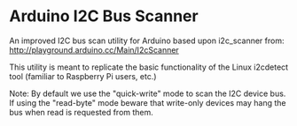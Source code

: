 Arduino I2C Bus Scanner
=======================

An improved I2C bus scan utility for Arduino based upon i2c_scanner from:
    http://playground.arduino.cc/Main/I2cScanner

This utility is meant to replicate the basic functionality of the
Linux i2cdetect tool (familiar to Raspberry Pi users, etc.)

Note: By default we use the "quick-write" mode to scan the I2C device bus.
If using the "read-byte" mode beware that write-only devices may hang the
bus when read is requested from them.


